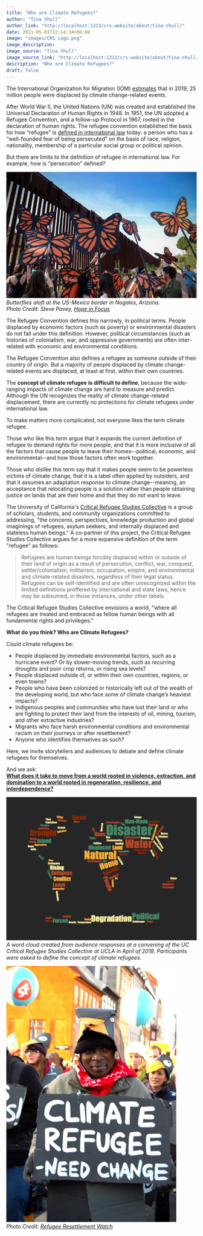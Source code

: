 ```yaml
---
title: "Who are Climate Refugees?"
author: "Tina Shull"
author_link: "http://localhost:1313/crs-website/about/tina-shull/"
date: 2021-05-01T12:14:34+06:00
image: "images/CRS Logo.png"
image_description: 
image_source: "Tina Shull" 
image_source_link: "http://localhost:1313/crs-website/about/tina-shull/"
description: "Who are Climate Refugees?"
draft: false
---
```


The International Organization for Migration (IOM) [estimates](https://migrationdataportal.org/themes/environmental_migration) that in 2019, 25 million people were displaced by climate change-related events.


After World War II, the United Nations (UN) was created and established the Universal Declaration of Human Rights in 1948. In 1951, the UN adopted a Refugee Convention, and a follow-up Protocol in 1967, rooted in the declaration of human rights. The refugee convention established the basis for how “refugee” is [defined in international law](https://www.unhcr.org/5aa290937.pdf) today: a person who has a “well-founded fear of being persecuted” on the basis of race, religion, nationality, membership of a particular social group or political opinion.


But there are limits to the definition of refugee in international law. For example, how is “persecution” defined? 

<!-- TO-DO: Center -->
![Butterflies at US-Mexico border](../../images/blog/Climate-Refugees-Post/2Capture.webp)  
*Butterflies aloft at the US-Mexico border in Nogales, Arizona.*  
*Photo Credit: Steve Pavey, [Hope in Focus](https://www.stevepavey.com/index)*

The Refugee Convention defines this narrowly, in political terms. People displaced by economic factors (such as poverty) or environmental disasters do not fall under this definition. However, political circumstances (such as histories of colonialism, war, and oppressive governments) are often inter-related with economic and environmental conditions. 


The Refugee Convention also defines a refugee as someone outside of their country of origin. But a majority of people displaced by climate change-related events are displaced, at least at first, within their own countries.  


The **concept of climate refugee is difficult to define**, because the wide-ranging impacts of climate change are hard to measure and predict. Although the UN recognizes the reality of climate change-related displacement, there are currently no protections for climate refugees under international law.


To make matters more complicated, not everyone likes the term climate refugee.

Those who like this term argue that it expands the current definition of refugee to demand rights for more people, and that it is more inclusive of all the factors that cause people to leave their homes--political, economic, and environmental--and how those factors often work together. 

Those who dislike this term say that it makes people seem to be powerless victims of climate change, that it is a label often applied by outsiders, and that it assumes an adaptation response to climate change--meaning, an acceptance that relocating people is a solution rather than people obtaining justice on lands that are their home and that they do not want to leave. 


The University of California's [Critical Refugee Studies Collective](https://criticalrefugeestudies.com/) is a group of scholars, students, and community organizations committed to addressing, "the concerns, perspectives, knowledge production and global imaginings of refugees, asylum seekers, and internally displaced and stateless human beings." A co-partner of this project, the Critical Refugee Studies Collective argues for a more expansive definition of the term "refugee" as follows:  

> Refugees are human beings forcibly displaced within or outside of their land of origin as a result of persecution, conflict, war, conquest, settler/colonialism, militarism, occupation, empire, and environmental and climate-related disasters, regardless of their legal status. Refugees can be self-identified and are often unrecognized within the limited definitions proffered by international and state laws, hence may be subsumed, in those instances, under other labels.

The Critical Refugee Studies Collective envisions a world, "where all refugees are treated and embraced as fellow human beings with all fundamental rights and privileges."

**What do you think? Who are Climate Refugees?**

Could climate refugees be:

- People displaced by immediate environmental factors, such as a hurricane event? Or by slower-moving trends, such as recurring droughts and poor crop returns, or rising sea levels?
- People displaced outside of, or within their own countries, regions, or even towns?
- People who have been colonized or historically left out of the wealth of the developing world, but who face some of climate change’s heaviest impacts?
- Indigenous peoples and communities who have lost their land or who are fighting to protect their land from the interests of oil, mining, tourism, and other extractive industries? 
- Migrants who face harsh environmental conditions and environmental racism on their journeys or after resettlement? 
- Anyone who identifies themselves as such?

Here, we invite storytellers and audiences to debate and define climate refugees for themselves. 

<!-- TO-DO: Center -->
And we ask:  
[**What does it take to move from a world rooted in violence, extraction, and domination to a world rooted in regeneration, resilience, and interdependence?**](http://communityresilience.uci.edu/co-lab/)

<!-- TO-DO: Center -->
![A Word cloud from CRSC](../../images/blog/Climate-Refugees-Post/3Capture.webp)  
*A word cloud created from audience responses at a convening of the UC Critical Refugee Studies Collective at UCLA in April of 2018.  Participants were asked to define the concept of climate refugees.*  

<!-- TO-DO: Add more space before & Center -->
![Climate Refugee Sign - Need Change](../../images/blog/Climate-Refugees-Post/4Capture.webp)  
*Photo Credit: [Refugee Resettlement Watch](https://refugeeresettlementwatch.wordpress.com/category/climate-refugees/)* 
